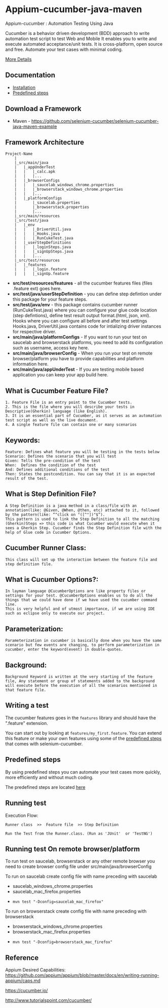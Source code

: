 Appium-cucumber-java-maven
=================

Appium-cucumber : Automation Testing Using Java

Cucumber is a behavior driven development (BDD) approach to write automation test script to test Web and Mobile
It enables you to write and execute automated acceptance/unit tests. It is cross-platform, open source and free.
Automate your test cases with minimal coding.

[More Details](https://sivasankaramalan.bloggi.co/bdd-framework-for-mobile-applications-automation-with-appium)

Documentation
-------------
* [Installation](https://github.com/selenium-cucumber/selenium-cucumber-java/blob/master/doc/installation.md)
* [Predefined steps](https://github.com/selenium-cucumber/selenium-cucumber-java/blob/master/doc/canned_steps.md)

Download a Framework
--------------
* Maven - https://github.com/selenium-cucumber/selenium-cucumber-java-maven-example

Framework Architecture
--------------
	Project-Name
		|
		|_src/main/java
		|	|_appUnderTest
		|	|	|_calc.apk
		|	|	|...
		|	|_browserConfigs
		|	|	|_saucelab_windows_chrome.properties
		|	|	|_browserstack_windows_chrome.properties
		|	|	|...
		|	|_platformConfigs
		|		|_saucelab.properties
		|		|_browserstack.properties
		|		|...
		|_src/main/resources
		|_src/test/java
		|	|_env
		|	|	|_DriverUtil.java
		|	|	|_Hooks.java
		|	|	|_RunCukeTest.java
		|	|_userStepDefinitions
		|	|	|_loginSteps.java
		|	|	|_signUpSteps.java
		|	|	|...
		|_src/test/resources
		|	|_features
		|	|	|_login.feature
		|	|	|_signUp.feature
		

* **src/test/resources/features** - all the cucumber features files (files .feature ext) goes here.
* **src/test/java/userStepDefinition** - you can define step defintion under this package for your feature steps.
* **src/test/java/env** - this package contains cucumber runner (RunCukeTest.java) where you can configure your glue code location (step defintions), define test result output format.(html, json, xml). Hooks where you can configure all before and after test settings Hooks.java, DriverUtil.java contains code for intializing driver instances for respective driver.
* **src/main/java/platformConfigs** - If you want to run your test on saucelab and browserstack platforms, you need to add its configuration such as username, access key here.
* **src/main/java/browserConfig** - When you run your test on remote browser/platform you have to provide capabilities and platform information here.
* **src/main/java/appUnderTest** - If you are testing mobile based application you can keep your app build here.

What is Cucumber Feature File?
-----------------------------

	1. Feature File is an entry point to the Cucumber tests.
	2. This is the file where you will describe your tests in Descriptive(Gherkin) language (like English).
	3. It is an essential part of Cucumber, as it serves as an automation test script as well as the live document.
	4. A single feature file can contain one or many scenarios
	
Keywords:
--------

	Feature: Defines what feature you will be testing in the tests below
	Scenario: Defines the scenario that you will test
	Given: Tells the pre-condition of the test
	When:  Defines the condition of the test
	And: Defines additional conditions of the test
	Then: States the postcondition. You can say that it is an expected result of the test.
	
What is Step Definition File?
---------------------------

	A Step Definition is a java method in a class/file with an annotation(like: @Given, @When, @then, etc) attached to it, followed by the pattern(like: “^click on "([^"])"$”).
	This pattern is used to link the Step Definition to all the matching (Gherkin)Steps => this code is what Cucumber would execute when it sees a Gherkin Step. Cucumber finds the Step Definition file with the help of Glue code in Cucumber Options.
	
Cucumber Runner Class:
---------------------

	This class will set up the interaction between the feature file and step definition file.
	
What is Cucumber Options?:
-----------------------

	In layman language @CucumberOptions are like property files or settings for your test. @CucumberOptions enables us to do all the things that we could have done if we have used the cucumber command line.
	This is very helpful and of utmost importance, if we are using IDE such as eclipse only to execute our project.

Parameterization:
----------------

	Parameterization in cucumber is basically done when you have the same scenario but few events are changing, to perform parameterization in cucumber, enter the keyword(event) in double-quotes.
	
Background:
-----------

	Background Keyword is written at the very starting of the feature file, Any statement or group of statements added to the background will execute before the execution of all the scenarios mentioned in that feature file.	


Writing a test
--------------

The cucumber features goes in the `features` library and should have the ".feature" extension.

You can start out by looking at `features/my_first.feature`. You can extend this feature or make your own features using some of the [predefined steps](doc/canned_steps.md) that comes with selenium-cucumber.


Predefined steps
-----------------
By using predefined steps you can automate your test cases more quickly, more efficiently and without much coding.

The predefined steps are located [here](doc/canned_steps.md)

Running test
--------------
Execution Flow:

	Runner class  >>  Feature file  >> Step Definition
	
	Run the Test from the Runner.class. (Run as 'JUnit'  or 'TestNG')

Running test On remote browser/platform
---------------------------------------

To run test on saucelab, browserstack or any other remote browser you need to create browser config file under src/main/java/browserConfig

To run on saucelab create config file with name preceding with saucelab
- saucelab_windows_chrome.properties
- saucelab_mac_firefox.properties

* `mvn test "-Dconfig=saucelab_mac_firefox"`

To run on browserstack create config file with name preceding with browserstack
- browserstack_windows_chrome.properties
- browserstack_mac_firefox.properties

* `mvn test "-Dconfig=browserstack_mac_firefox"`

Reference
----------
Appium Desired Capabilities: https://github.com/appium/appium/blob/master/docs/en/writing-running-appium/caps.md

https://cucumber.io/

http://www.tutorialspoint.com/cucumber/
